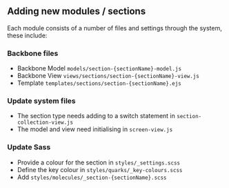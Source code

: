 ## Adding new modules / sections
Each module consists of a number of files and settings through the system, these include:

### Backbone files

- Backbone Model `models/section-{sectionName}-model.js`
- Backbone View `views/sections/section-{sectionName}-view.js` 
- Template `templates/sections/section-{sectionName}.ejs`

### Update system files
- The section type needs adding to a switch statement in `section-collection-view.js`
- The model and view need initialising in `screen-view.js`

### Update Sass
- Provide a colour for the section in `styles/_settings.scss`
- Define the key colour in `styles/quarks/_key-colours.scss`
- Add `styles/molecules/_section-{sectionName}.scss`